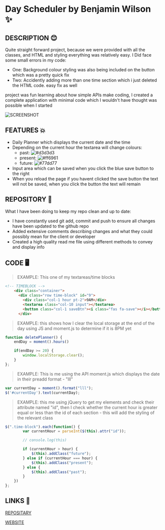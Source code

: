 # Day Scheduler by Benjamin Wilson ✨

## DESCRIPTION 😊

Quite straight forward project, because we were provided with all the classes, and HTML and styling everything was relatively easy. I Did face some small errors in my code:

- One: Background colour styling was also being included on the button which was a pretty quick fix
- Two: Accidently adding more than one time section which i just deleted the HTML code. easy fix as well

project was fun learning about how simple APIs make coding, I created a complete application with minimal code which I wouldn't have thought was possible when I started

![SCREENSHOT](https://user-images.githubusercontent.com/77607177/112697308-5f225680-8edb-11eb-94bc-1afd87bab0f7.png)

## FEATURES 💥

- Daily Planner which displays the current date and the time
- Depending on the current hour the textarea will change colours:
  - past: ![#d3d3d3](https://via.placeholder.com/20/d3d3d3/000000?text=+)
  - present: ![#ff6961](https://via.placeholder.com/20/ff6961/000000?text=+)
  - future: ![#77dd77](https://via.placeholder.com/20/77dd77/000000?text=+)
- Input area which can be saved when you click the blue save button to the right
- When you reload the page if you havent clicked the save button the text will not be saved, when you click the button the text will remain

## REPOSITORY 📁

What I have been doing to keep my repo clean and up to date:

- I have constantly used git add, commit and push to ensure all changes have been updated to the github repo
- Added extensive comments describing changes and what they could possibly mean for the client or developer
- Created a high quality read me file using different methods to convey and display info

## CODE 🖥️

> EXAMPLE: This one of my textareas/time blocks

```HTML
<!-- TIMEBLOCK -->
    <div class="container">
      <div class="row time-block" id="9">
        <div class="col-1 hour pt-2">9AM</div>
        <textarea class="col-10 input"></textarea>
        <button class="col-1 saveBtn"><i class="fas fa-save"></i></button>
      </div>
```

> EXAMPLE: this shows how I clear the local storage at the end of the day using JS and moment.js to determine if it is 8PM yet

```Javascript
function deletePlanner() {
    endDay = moment().hours()

    if(endDay >= 20) {
        window.localStorage.clear();
    }
};
```

> EXAMPLE: This is me using the API moment.js which displays the date in their preadd format - "lll"

```Javascript
var currentDay = moment().format("lll");
$('#currentDay').text(currentDay);
```

> EXAMPLE: this me using jQuery to get my elements and check their attribute named "id", then I check whether the current hour is greater equal or less than the id of each section - this will add the styling of the relevant class

```Javascript
$(".time-block").each(function() {
        var currentHour = parseInt($(this).attr("id"));

        // console.log(this)

        if (currentHour > hour) {
            $(this).addClass("future");
        } else if (currentHour === hour) {
            $(this).addClass("present");
        } else {
            $(this).addClass("past");
        }
    })
};
```

## LINKS 🔗

[REPOSITARY](https://github.com/MarketingPlus/coding-quiz)

[WEBSITE](https://marketingplus.github.io/coding-quiz/)
